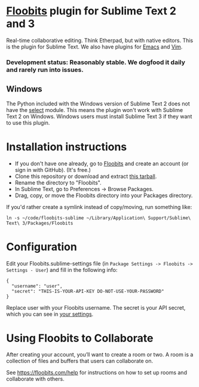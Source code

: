 # [Floobits](https://floobits.com/) plugin for Sublime Text 2 and 3

Real-time collaborative editing. Think Etherpad, but with native editors. This is the plugin for Sublime Text. We also have plugins for [Emacs](https://github.com/Floobits/emacs-plugin) and [Vim](https://github.com/Floobits/vim-plugin).

### Development status: Reasonably stable. We dogfood it daily and rarely run into issues.

## Windows
The Python included with the Windows version of Sublime Text 2 does not have the [select](http://docs.python.org/2/library/select.html) module. This means the plugin won't work with Sublime Text 2 on Windows. Windows users must install Sublime Text 3 if they want to use this plugin.

# Installation instructions

* If you don't have one already, go to [Floobits](https://floobits.com/) and create an account (or sign in with GitHub). (It's free.)
* Clone this repository or download and extract [this tarball](https://github.com/Floobits/floobits-sublime/archive/master.zip).
* Rename the directory to "Floobits".
* In Sublime Text, go to Preferences -> Browse Packages.
* Drag, copy, or move the Floobits directory into your Packages directory.

If you'd rather create a symlink instead of copy/moving, run something like:

    ln -s ~/code/floobits-sublime ~/Library/Application\ Support/Sublime\ Text\ 3/Packages/Floobits

# Configuration

Edit your Floobits.sublime-settings file (in `Package Settings -> Floobits -> Settings - User`) and fill in the following info:

    {
      "username": "user",
      "secret": "THIS-IS-YOUR-API-KEY DO-NOT-USE-YOUR-PASSWORD"
    }

Replace user with your Floobits username. The secret is your API secret, which you can see in [your settings](https://floobits.com/dash/settings/).

# Using Floobits to Collaborate

After creating your account, you’ll want to create a room or two. A room is a collection of files and buffers that users can collaborate on.

See https://floobits.com/help for instructions on how to set up rooms and collaborate with others.
